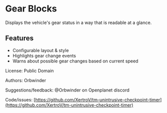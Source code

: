 # Gear Blocks

Displays the vehicle's gear status in a way that is readable at a glance. 

## Features
- Configurable layout & style
- Highlights gear change events
- Warns about possible gear changes based on current speed

License: Public Domain

Authors: Orbwinder

Suggestions/feedback: @Orbwinder on Openplanet discord

Code/issues: [https://github.com/XertroV/tm-unintrusive-checkpoint-timer](https://github.com/XertroV/tm-unintrusive-checkpoint-timer)
